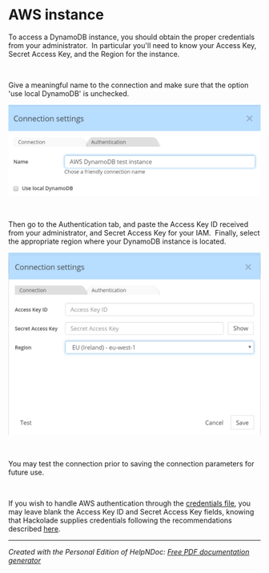 # AWS instance

To access a DynamoDB instance, you should obtain the proper credentials from your administrator.&nbsp; In particular you'll need to know your Access Key, Secret Access Key, and the Region for the instance.

&nbsp;

Give a meaningful name to the connection and make sure that the option 'use local DynamoDB' is unchecked.

![Image](<lib/Rev-Engineering%20-%20DynamoDB%20connect%20AWS1.png>)

&nbsp;

Then go to the Authentication tab, and paste the Access Key ID received from your administrator, and Secret Access Key for your IAM.&nbsp; Finally, select the appropriate region where your DynamoDB instance is located.

![Image](<lib/Rev-Engineering%20-%20DynamoDB%20connect%20AWS2.png>)

&nbsp;

You may test the connection prior to saving the connection parameters for future use.

&nbsp;

If you wish to handle AWS authentication through the [credentials file](<https://docs.aws.amazon.com/cli/latest/userguide/cli-configure-files.html> "target=\"\_blank\""), you may leave blank the Access Key ID and Secret Access Key fields, knowing that Hackolade supplies credentials following the recommendations described [here](<https://docs.aws.amazon.com/sdk-for-javascript/v2/developer-guide/setting-credentials-node.html> "target=\"\_blank\"").


***
_Created with the Personal Edition of HelpNDoc: [Free PDF documentation generator](<https://www.helpndoc.com>)_
